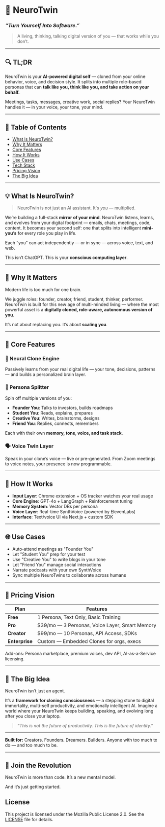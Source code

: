 # 🧠 **NeuroTwin**

### *“Turn Yourself Into Software.”*

> A living, thinking, talking digital version of you — that works while you don’t.

---

## 🔍 TL;DR

NeuroTwin is your **AI-powered digital self** — cloned from your online behavior, voice, and decision style. It splits into multiple role-based personas that can **talk like you, think like you, and take action on your behalf.**

Meetings, tasks, messages, creative work, social replies? Your NeuroTwin handles it — in your voice, your tone, your mind.

---

## 📜 Table of Contents

* [What Is NeuroTwin?](#what-is-neurotwin)
* [Why It Matters](#why-it-matters)
* [Core Features](#core-features)
* [How It Works](#how-it-works)
* [Use Cases](#use-cases)
* [Tech Stack](#tech-stack)
* [Pricing Vision](#pricing-vision)
* [The Big Idea](#the-big-idea)

---

## 💡 What Is NeuroTwin?

> NeuroTwin is not just an AI assistant. It's *you* — multiplied.

We’re building a full-stack **mirror of your mind**. NeuroTwin listens, learns, and evolves from your digital footprint — emails, chats, meetings, code, content. It becomes your second self: one that splits into intelligent **mini-you’s** for every role you play in life.

Each “you” can act independently — or in sync — across voice, text, and web.

This isn’t ChatGPT.
This is your **conscious computing layer**.

---

## 🚀 Why It Matters

Modern life is too much for one brain.

We juggle roles: founder, creator, friend, student, thinker, performer. NeuroTwin is built for this new age of multi-minded living — where the most powerful asset is a **digitally cloned, role-aware, autonomous version of you**.

It’s not about replacing you.
It’s about **scaling you**.

---

## 🔧 Core Features

### 🧠 Neural Clone Engine

Passively learns from your real digital life — your tone, decisions, patterns — and builds a personalized brain layer.

### 🧬 Persona Splitter

Spin off multiple versions of you:

* **Founder You**: Talks to investors, builds roadmaps
* **Student You**: Reads, explains, prepares
* **Creative You**: Writes, brainstorms, designs
* **Friend You**: Replies, connects, remembers

Each with their own **memory, tone, voice, and task stack**.

### 🗣 Voice Twin Layer

Speak in your clone’s voice — live or pre-generated. From Zoom meetings to voice notes, your presence is now programmable.

---

## 🔄 How It Works

* **Input Layer**: Chrome extension + OS tracker watches your real usage
* **Core Engine**: GPT-4o + LangGraph + Reinforcement tuning
* **Memory System**: Vector DBs per persona
* **Voice Layer**: Real-time SynthVoice (powered by ElevenLabs)
* **Interface**: Text/voice UI via Next.js + custom SDK

---

## 🌐 Use Cases

* Auto-attend meetings as "Founder You"
* Let "Student You" prep for your test
* Use "Creative You" to write blogs in your tone
* Let "Friend You" manage social interactions
* Narrate podcasts with your own SynthVoice
* Sync multiple NeuroTwins to collaborate across humans

---

## 💸 Pricing Vision

| Plan           | Features                                        |
| -------------- | ----------------------------------------------- |
| **Free**       | 1 Persona, Text Only, Basic Training            |
| **Pro**        | \$39/mo — 3 Personas, Voice Layer, Smart Memory |
| **Creator**    | \$99/mo — 10 Personas, API Access, SDKs         |
| **Enterprise** | Custom — Embedded Clones for orgs, execs        |

Add-ons: Persona marketplace, premium voices, dev API, AI-as-a-Service licensing.

---

## 🌌 The Big Idea

NeuroTwin isn’t just an agent.

It’s a **framework for cloning consciousness** — a stepping stone to digital immortality, multi-self productivity, and emotionally intelligent AI. Imagine a world where your NeuroTwin keeps building, speaking, and evolving long after you close your laptop.

> *“This is not the future of productivity. This is the future of identity.”*

---

**Built for:**
Creators. Founders. Dreamers. Builders.
Anyone with too much to do — and too much to be.

---

## 👋 Join the Revolution

NeuroTwin is more than code. It’s a new mental model.

And it’s just getting started.


## License

This project is licensed under the Mozilla Public License 2.0. See the [LICENSE](./LICENSE) file for details.
